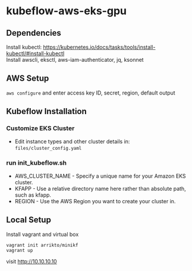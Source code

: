 # kubeflow-aws-eks-gpu

## Dependencies
Install kubectl: https://kubernetes.io/docs/tasks/tools/install-kubectl/#install-kubectl  
Install awscli, eksctl, aws-iam-authenticator, jq, ksonnet

## AWS Setup
`aws configure` and enter access key ID, secret, region, default output

## Kubeflow Installation

### Customize EKS Cluster
* Edit instance types and other cluster details in:
`files/cluster_config.yaml`

### run init_kubeflow.sh
* AWS_CLUSTER_NAME - Specify a unique name for your Amazon EKS cluster.
* KFAPP - Use a relative directory name here rather than absolute path, such as kfapp.
* REGION - Use the AWS Region you want to create your cluster in.

## Local Setup
Install vagrant and virtual box
```
vagrant init arrikto/minikf
vagrant up
```
visit http://10.10.10.10
